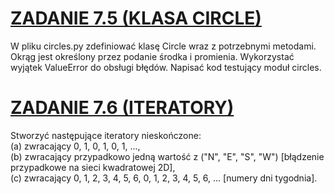 # [ZADANIE 7.5 (KLASA CIRCLE)](circles.py)
W pliku circles.py zdefiniować klasę Circle wraz z potrzebnymi metodami. Okrąg jest określony przez podanie środka i promienia. Wykorzystać wyjątek ValueError do obsługi błędów. Napisać kod testujący moduł circles.

# [ZADANIE 7.6 (ITERATORY)](Zadanie_7-6.py)
Stworzyć następujące iteratory nieskończone:  
(a) zwracający 0, 1, 0, 1, 0, 1, ...,  
(b) zwracający przypadkowo jedną wartość z ("N", "E", "S", "W") [błądzenie przypadkowe na sieci kwadratowej 2D],  
(c) zwracający 0, 1, 2, 3, 4, 5, 6, 0, 1, 2, 3, 4, 5, 6, ... [numery dni tygodnia].